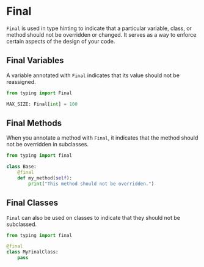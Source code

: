 # Final

`Final` is used in type hinting to indicate that a particular variable, class, or method should not be overridden or changed. It serves as a way to enforce certain aspects of the design of your code.

## Final Variables

A variable annotated with `Final` indicates that its value should not be reassigned.

```python
from typing import Final

MAX_SIZE: Final[int] = 100
```

## Final Methods

When you annotate a method with `Final`, it indicates that the method should not be overridden in subclasses.

```python
from typing import final

class Base:
    @final
    def my_method(self):
        print("This method should not be overridden.")
```

## Final Classes

`Final` can also be used on classes to indicate that they should not be subclassed.

```python
from typing import final

@final
class MyFinalClass:
    pass
```